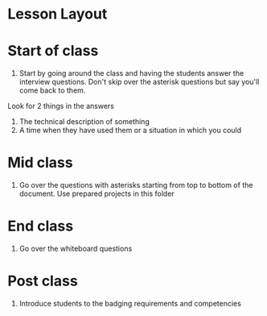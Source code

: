 # Lesson Layout

# Start of class 

1. Start by going around the class and having the students answer the interview questions. Don't skip over the asterisk questions but say you'll come back to them.

Look for 2 things in the answers 

1. The technical description of something 
2. A time when they have used them or a situation in which you could

# Mid class 

1. Go over the questions with asterisks starting from top to bottom of the document. Use prepared projects in this folder

# End class 

1. Go over the whiteboard questions

# Post class 

1. Introduce students to the badging requirements and competencies 

